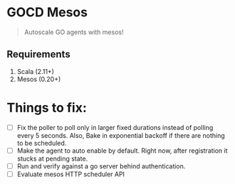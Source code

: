 GOCD Mesos
==========


> Autoscale GO agents with mesos!


Requirements
------------

1. Scala (2.11+)
2. Mesos (0.20+)


Things to fix:
=============

- [ ] Fix the poller to poll only in larger fixed durations instead of polling every 5 seconds. Also, Bake in exponential backoff if there are nothing to be scheduled.
- [ ] Make the agent to auto enable by default. Right now, after registration it stucks at pending state.
- [ ] Run and verify against a go server behind authentication.
- [ ] Evaluate mesos HTTP scheduler API